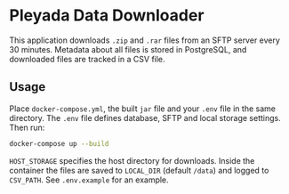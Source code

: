 # Pleyada Data Downloader

This application downloads `.zip` and `.rar` files from an SFTP server every 30 minutes.
Metadata about all files is stored in PostgreSQL, and downloaded files are tracked in a CSV file.

## Usage

Place `docker-compose.yml`, the built `jar` file and your `.env` file in the same directory. The `.env` file defines database, SFTP and local storage settings. Then run:

```bash
docker-compose up --build
```

`HOST_STORAGE` specifies the host directory for downloads. Inside the container the files are saved to `LOCAL_DIR` (default `/data`) and logged to `CSV_PATH`.
See `.env.example` for an example.
